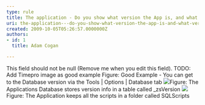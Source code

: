 ```yaml
---
type: rule
title: The application - Do you show what version the App is, and what version the Database is?
uri: the-application---do-you-show-what-version-the-app-is-and-what-version-the-database-is
created: 2009-10-05T05:26:57.0000000Z
authors:
- id: 1
  title: Adam Cogan

---
```


 This field should not be null (Remove me when you edit this field). 
TODO: Add Timepro image as good example
Figure: Good Example - You can get to the Database version via the Tools | Options | Database tab
![](/Standards/CodeAndApplicationDesign/RulesToBetterSQLServerSchemaDeployment/PublishingImages/zsVersionTable.png)Figure: The Applications Database stores version info in a table called \_zsVersion
![](/Standards/CodeAndApplicationDesign/RulesToBetterSQLServerSchemaDeployment/PublishingImages/ScriptFolder.png)Figure: The Application keeps all the scripts in a folder called SQLScripts
